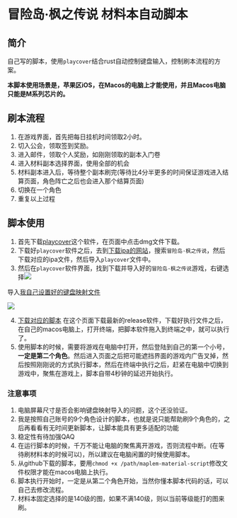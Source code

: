 # 冒险岛·枫之传说 材料本自动脚本

## 简介

自己写的脚本，使用`playcover`结合rust自动控制键盘输入，控制刷本流程的方案。

**本脚本使用场景是，苹果区iOS，在Macos的电脑上才能使用，并且Macos电脑只能是M系列芯片的。**

## 刷本流程

1. 在游戏界面，首先把每日挂机时间领取2小时。
2. 切入公会，领取签到奖励。
3. 进入邮件，领取个人奖励，如刚刚领取的副本入门卷
4. 进入材料副本选择界面，使用全部的机会
5. 材料副本进入后，等待整个副本刷完(等待比4分半更多的时间保证游戏进入结算页面，角色阵亡之后也会进入那个结算页面)
6. 切换在一个角色
7. 重复以上过程

## 脚本使用

1. 首先下载[playcover](https://github.com/PlayCover/PlayCover/releases)这个软件，在页面中点击dmg文件下载。
2. 下载好`playcover`软件之后，去到[下载ipa的网站](https://decrypt.day)，搜索`冒险岛·枫之传说`，然后下载对应的ipa文件，然后导入`playcover`文件中。
3. 然后在`playcover`软件界面，找到下载并导入好的`冒险岛·枫之传说`游戏，右键选择![](https://s11.ax1x.com/2024/02/25/pFaQlZj.png)

导入[我自己设置好的键盘映射文件](https://github.com/weiraneve/maplem-material-script/blob/main/冒险岛：枫之传说.playmap)

![](https://s11.ax1x.com/2024/02/25/pFalmkR.png)

4. [下载对应的脚本](https://github.com/weiraneve/maplem-material-script/releases) 在这个页面下载最新的release软件，下载好执行文件之后，在自己的macos电脑上，打开终端，把脚本软件拖入到终端之中，就可以执行了。
5. 使用脚本的时候，需要将游戏在电脑中打开，然后登陆到自己的第一个小号，**一定是第二个角色**。然后进入页面之后把可能遮挡界面的游戏内广告叉掉，然后按照刚刚说的方式执行脚本，然后在终端中执行之后，赶紧在电脑中切换到游戏中，聚焦在游戏上，脚本自带4秒钟的延迟开始执行。

### 注意事项

1. 电脑屏幕尺寸是否会影响键盘映射导入的问题，这个还没验证。
2. 我是按照自己账号的9个角色设计的脚本，也就是说只能帮助刷9个角色的，之后再看看有无时间更新脚本，让脚本能具有更多适配的功能
3. 稳定性有待加强QAQ
4. 在运行脚本的时候，千万不能让电脑的聚焦离开游戏，否则流程中断。(在等待刷材料本的时候可以)，所以建议在电脑闲置的时候使用脚本。
5. 从github下载的脚本，要用`chmod +x /path/maplem-material-script`修改文件权限才能在macos电脑上执行。
6. 脚本执行开始时，一定是从第二个角色开始，当然你懂本脚本代码的话，可以自己去修改流程。
7. 材料本固定选择的是140级的图，如果不满140级，则以当前等级能打的图来刷。
